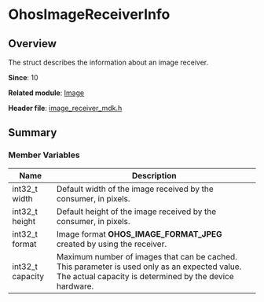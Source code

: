 # OhosImageReceiverInfo
<!--Kit: Image Kit-->
<!--Subsystem: Multimedia-->
<!--Owner: @aulight02-->
<!--Designer: @liyang_bryan-->
<!--Tester: @xchaosioda-->
<!--Adviser: @w_Machine_cc-->

## Overview

The struct describes the information about an image receiver.

**Since**: 10

**Related module**: [Image](capi-image.md)

**Header file**: [image_receiver_mdk.h](capi-image-receiver-mdk-h.md)

## Summary

### Member Variables

| Name| Description|
| -- | -- |
| int32_t width | Default width of the image received by the consumer, in pixels.|
| int32_t height | Default height of the image received by the consumer, in pixels.|
| int32_t format | Image format **OHOS_IMAGE_FORMAT_JPEG** created by using the receiver.|
| int32_t capacity | Maximum number of images that can be cached. This parameter is used only as an expected value. The actual capacity is determined by the device hardware.|
